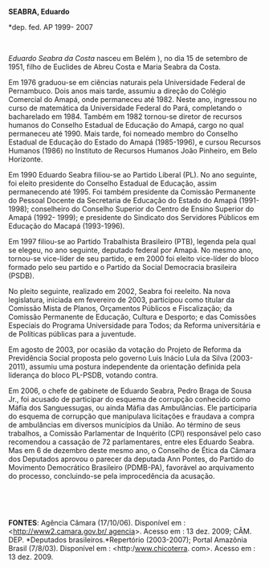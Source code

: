**SEABRA, Eduardo**

\*dep. fed. AP 1999- 2007

 

*Eduardo Seabra da Costa* nasceu em Belém ), no dia 15 de setembro de
1951, filho de Euclides de Abreu Costa e Maria Seabra da Costa.

Em 1976 graduou-se em ciências naturais pela Universidade Federal de
Pernambuco. Dois anos mais tarde, assumiu a direção do Colégio Comercial
do Amapá, onde permaneceu até 1982. Neste ano, ingressou no curso de
matemática da Universidade Federal do Pará, completando o bacharelado em
1984. Também em 1982 tornou-se diretor de recursos humanos do Conselho
Estadual de Educação do Amapá, cargo no qual permaneceu até 1990. Mais
tarde, foi nomeado membro do Conselho Estadual de Educação do Estado do
Amapá (1985-1996), e cursou Recursos Humanos (1986) no Instituto de
Recursos Humanos João Pinheiro, em Belo Horizonte.

Em 1990 Eduardo Seabra filiou-se ao Partido Liberal (PL). No ano
seguinte, foi eleito presidente do Conselho Estadual de Educação, assim
permanecendo até 1995. Foi também presidente da Comissão Permanente do
Pessoal Docente da Secretaria de Educação do Estado do Amapá
(1991-1998); conselheiro do Conselho Superior do Centro de Ensino
Superior do Amapá (1992- 1999); e presidente do Sindicato dos Servidores
Públicos em Educação do Macapá (1993-1996).

Em 1997 filiou-se ao Partido Trabalhista Brasileiro (PTB), legenda pela
qual se elegeu, no ano seguinte, deputado federal por Amapá. No mesmo
ano, tornou-se vice-líder de seu partido, e em 2000 foi eleito
vice-líder do bloco formado pelo seu partido e o Partido da Social
Democracia brasileira (PSDB).

No pleito seguinte, realizado em 2002, Seabra foi reeleito. Na nova
legislatura, iniciada em fevereiro de 2003, participou como titular da
Comissão Mista de Planos, Orçamentos Públicos e Fiscalização; da
Comissão Permanente de Educação, Cultura e Desporto; e das Comissões
Especiais do Programa Universidade para Todos; da Reforma universitária
e de Políticas públicas para a juventude.

Em agosto de 2003, por ocasião da votação do Projeto de Reforma da
Previdência Social proposta pelo governo Luis Inácio Lula da Silva
(2003-2011), assumiu uma postura independente da orientação definida
pela liderança do bloco PL-PSDB, votando contra. 

Em 2006, o chefe de gabinete de Eduardo Seabra, Pedro Braga de Sousa
Jr., foi acusado de participar do esquema de corrupção conhecido como
Máfia dos Sanguessugas, ou ainda Máfia das Ambulâncias. Ele participaria
do esquema de corrupção que manipulava licitações e fraudava a compra de
ambulâncias em diversos municípios da União. Ao término de seus
trabalhos, a Comissão Parlamentar de Inquérito (CPI) responsável pelo
caso recomendou a cassação de 72 parlamentares, entre eles Eduardo
Seabra. Mas em 6 de dezembro deste mesmo ano, o Conselho de Ética da
Câmara dos Deputados aprovou o parecer da deputada Ann Pontes, do
Partido do Movimento Democrático Brasileiro (PDMB-PA), favorável ao
arquivamento do processo, concluindo-se pela improcedência da acusação.

 

 

**FONTES**: Agência Câmara (17/10/06). Disponível em :
\<[http://www2.camara.gov.br/
agencia](http://www2.camara.gov.br/%20agencia)\>. Acesso em : 13 dez.
2009; CÂM. DEP. *Deputados brasileiros.*Repertório (2003-2007); Portal
Amazônia Brasil (7/8/03). Disponível em : \<http:/www.chicoterra. com\>.
Acesso em : 13 dez. 2009.
